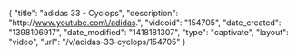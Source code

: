 {
    "title": "adidas 33 - Cyclops",
    "description": "http:\/\/www.youtube.com\/adidas.",
    "videoid": "154705",
    "date_created": "1398106917",
    "date_modified": "1418181307",
    "type": "captivate",
    "layout": "video",
    "url": "\/v\/adidas-33-cyclops\/154705"
}